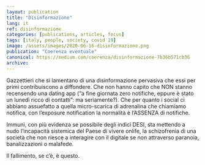 ```yaml
---
layout: publication
title: "Disinformazione"
lang: it
ref: disinformazione
categories: [publications, articles, focus]
tags: [italy, people, society, covid 19]
image: /assets/images/2020-06-16-disinformazione.png
publication: "Coerenza eventuale"
canonical: https://medium.com/coerenza/disinformazione-7b36b571cb36
archive:
---
```


Gazzettieri che si lamentano di una disinformazione pervasiva che essi per primi contribuiscono a diffondere. Che non hanno capito che NON stanno recensendo una dating app (“a fine giornata zero notifiche, eppure è stato un lunedì ricco di contatti”: ma seriamente?). Che per quanto i social ci abbiano assuefatto a quella micro-scarica di adrenalina che chiamiamo notifica, con l’exposure notification la normalità è l’ASSENZA di notifiche.

Immuni, con più evidenza se possibile degli indici DESI, sta mettendo a nudo l’incapacità sistemica del Paese di vivere onlife, la schizofrenia di una società che non riesce a interagire con il digitale se non attraverso paranoia, banalizzazioni o malafede.

Il fallimento, se c’è, è questo.
